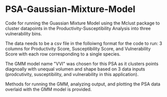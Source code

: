 # PSA-Gaussian-Mixture-Model
Code for running the Guassian Mixture Model using the Mclust package to cluster datapoints in the Productivity-Susceptibility Analysis into three vulnerability bins.

The data needs to be a csv file in the folloiwng format for the code to run:
3 columns for Productivity Score, Susceptibility Score, and Vulnerability Score with each row corresponding to a single species.

The GMM model name "VVI" was chosen for this PSA as it clusters points diagnoally with unequal volumen and shape based on 3 data inputs (prodcutivity, susceptibility, and vulnerability in this application).

Methods for running the GMM, analyzing output, and plotting the PSA data overlaid with the GMM model is provided. 

